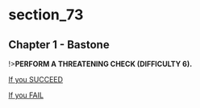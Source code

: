 
# section_73

## Chapter 1 - Bastone

!>**PERFORM A THREATENING CHECK (DIFFICULTY 6).** 

[If you SUCCEED](output/chapter1/section_77.md)

[If you FAIL](output/chapter1/section_78.md)


